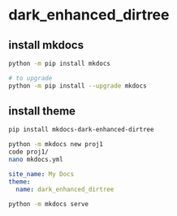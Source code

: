 # dark_enhanced_dirtree

## install mkdocs

```bash
python -m pip install mkdocs

# to upgrade
python -m pip install --upgrade mkdocs
```

## install theme

```bash
pip install mkdocs-dark-enhanced-dirtree
```

```bash
python -m mkdocs new proj1
code proj1/
nano mkdocs.yml
```

```yml
site_name: My Docs
theme:
  name: dark_enhanced_dirtree
```

```bash
python -m mkdocs serve
```
